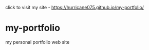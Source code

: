 click to visit my site - https://hurricane075.github.io/my-portfolio/
# my-portfolio
my personal portfolio web site 
